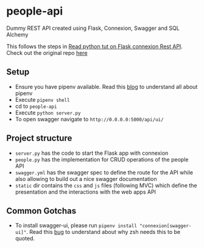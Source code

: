# people-api

Dummy REST API created using Flask, Connexion, Swagger and SQL Alchemy

This follows the steps in [Read python tut on Flask connexion Rest API](https://realpython.com/flask-connexion-rest-api/#what-rest-is). Check out the original repo [here](https://github.com/realpython/materials/tree/master/flask-connexion-rest)

## Setup

- Ensure you have pipenv available. Read this [blog](https://automationhacks.blog/2020/07/12/how-to-manage-your-python-virtualenvs-with-pipenv/) to understand all about pipenv
- Execute `pipenv shell`
- cd to `people-api`
- Execute `python server.py`
- To open swagger navigate to `http://0.0.0.0:5000/api/ui/`

## Project structure

- `server.py` has the code to start the Flask app with connexion
- `people.py` has the implementation for CRUD operations of the people API
- `swagger.yml` has the swagger spec to define the route for the API while also allowing to build out a nice swagger documentation
- `static` dir contains the `css` and `js` files (following MVC) which define the presentation and the interactions with the web apps API

## Common Gotchas

- To install swagger-ui, please run `pipenv install "connexion[swagger-ui]"`. Read this [bug](https://github.com/zalando/connexion/issues/779) to understand about why zsh needs this to be quoted.
